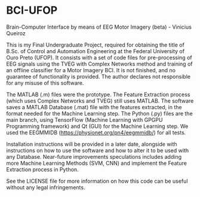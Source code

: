 # BCI-UFOP
Brain-Computer Interface by means of EEG Motor Imagery (beta) - Vinicius Queiroz

This is my Final Undergraduate Project, required for obtaining the title of B.Sc. of Control and Automation Engineering at the Federal University of Ouro Preto (UFOP). It consists with a set of code files for pre-processing of EEG signals using the TVEG with Complex Networks method and training of an offline classifier for a Motor Imagery BCI.
It is not finished, and no guarantee of functionality is provided. The author declares not responsible for any misuse of this software.

The MATLAB (.m) files were the prototype. The Feature Extraction process (which uses Complex Networks and TVEG) still uses MATLAB. The software saves a MATLAB Database (.mat) file with the features extracted, in the format needed for the Machine Learning step.
The Python (.py) files are the main branch, using TensorFlow (Machine Learning with GPGPU Programming framework) and Qt (GUI) for the Machine Learning step.
We used the EEGMMIDB (https://physionet.org/pn4/eegmmidb/) for all tests.

Installation instructions will be provided in a later date, alongside with instructions on how to use the software and how to alter it to be used with any Database.
Near-future improvements speculations includes adding more Machine Learning Methods (SVM, CNN) and implement the Feature Extraction process in Python.

See the LICENSE file for more information on how this code can be useful without any legal infringements.
